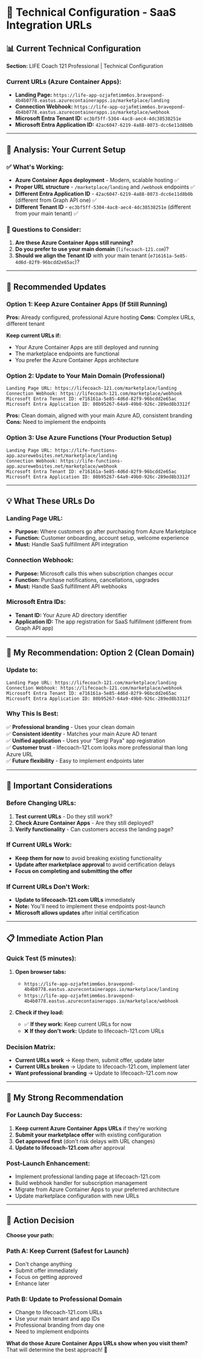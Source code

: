 # 🔧 Technical Configuration - SaaS Integration URLs

## 📊 **Current Technical Configuration**

**Section:** LIFE Coach 121 Professional | Technical Configuration

### **Current URLs (Azure Container Apps):**
- **Landing Page:** `https://life-app-ozjafmtimm6os.bravepond-4b4b0778.eastus.azurecontainerapps.io/marketplace/landing`
- **Connection Webhook:** `https://life-app-ozjafmtimm6os.bravepond-4b4b0778.eastus.azurecontainerapps.io/marketplace/webhook`
- **Microsoft Entra Tenant ID:** `ec3bf5ff-5304-4ac8-aec4-4dc38538251e`
- **Microsoft Entra Application ID:** `42ac6047-6219-4a88-8073-dcc6e11d8b0b`

---

## 🎯 **Analysis: Your Current Setup**

### **✅ What's Working:**
- **Azure Container Apps deployment** - Modern, scalable hosting ✅
- **Proper URL structure** - `/marketplace/landing` and `/webhook` endpoints ✅
- **Different Entra Application ID** - `42ac6047-6219-4a88-8073-dcc6e11d8b0b` (different from Graph API one) ✅
- **Different Tenant ID** - `ec3bf5ff-5304-4ac8-aec4-4dc38538251e` (different from your main tenant) ✅

### **🤔 Questions to Consider:**
1. **Are these Azure Container Apps still running?**
2. **Do you prefer to use your main domain** (`lifecoach-121.com`)?
3. **Should we align the Tenant ID** with your main tenant (`e716161a-5e85-4d6d-82f9-96bcdd2e65ac`)?

---

## 🚀 **Recommended Updates**

### **Option 1: Keep Azure Container Apps (If Still Running)**
**Pros:** Already configured, professional Azure hosting
**Cons:** Complex URLs, different tenant

**Keep current URLs if:**
- Your Azure Container Apps are still deployed and running
- The marketplace endpoints are functional
- You prefer the Azure Container Apps architecture

### **Option 2: Update to Your Main Domain (Professional)**
```
Landing Page URL: https://lifecoach-121.com/marketplace/landing
Connection Webhook: https://lifecoach-121.com/marketplace/webhook
Microsoft Entra Tenant ID: e716161a-5e85-4d6d-82f9-96bcdd2e65ac
Microsoft Entra Application ID: 80b95267-64a9-49b0-926c-289ed8b3312f
```

**Pros:** Clean domain, aligned with your main Azure AD, consistent branding
**Cons:** Need to implement the endpoints

### **Option 3: Use Azure Functions (Your Production Setup)**
```
Landing Page URL: https://life-functions-app.azurewebsites.net/marketplace/landing
Connection Webhook: https://life-functions-app.azurewebsites.net/marketplace/webhook
Microsoft Entra Tenant ID: e716161a-5e85-4d6d-82f9-96bcdd2e65ac
Microsoft Entra Application ID: 80b95267-64a9-49b0-926c-289ed8b3312f
```

---

## 💡 **What These URLs Do**

### **Landing Page URL:**
- **Purpose:** Where customers go after purchasing from Azure Marketplace
- **Function:** Customer onboarding, account setup, welcome experience
- **Must:** Handle SaaS fulfillment API integration

### **Connection Webhook:**
- **Purpose:** Microsoft calls this when subscription changes occur
- **Function:** Purchase notifications, cancellations, upgrades
- **Must:** Handle SaaS fulfillment API webhooks

### **Microsoft Entra IDs:**
- **Tenant ID:** Your Azure AD directory identifier
- **Application ID:** The app registration for SaaS fulfillment (different from Graph API app)

---

## 🔧 **My Recommendation: Option 2 (Clean Domain)**

### **Update to:**
```
Landing Page URL: https://lifecoach-121.com/marketplace/landing
Connection Webhook: https://lifecoach-121.com/marketplace/webhook
Microsoft Entra Tenant ID: e716161a-5e85-4d6d-82f9-96bcdd2e65ac
Microsoft Entra Application ID: 80b95267-64a9-49b0-926c-289ed8b3312f
```

### **Why This Is Best:**
✅ **Professional branding** - Uses your clean domain  
✅ **Consistent identity** - Matches your main Azure AD tenant  
✅ **Unified application** - Uses your "Sergi Paya" app registration  
✅ **Customer trust** - lifecoach-121.com looks more professional than long Azure URL  
✅ **Future flexibility** - Easy to implement endpoints later  

---

## 🚨 **Important Considerations**

### **Before Changing URLs:**
1. **Test current URLs** - Do they still work?
2. **Check Azure Container Apps** - Are they still deployed?
3. **Verify functionality** - Can customers access the landing page?

### **If Current URLs Work:**
- **Keep them for now** to avoid breaking existing functionality
- **Update after marketplace approval** to avoid certification delays
- **Focus on completing and submitting the offer**

### **If Current URLs Don't Work:**
- **Update to lifecoach-121.com URLs** immediately
- **Note:** You'll need to implement these endpoints post-launch
- **Microsoft allows updates** after initial certification

---

## 📋 **Immediate Action Plan**

### **Quick Test (5 minutes):**
1. **Open browser tabs:**
   - `https://life-app-ozjafmtimm6os.bravepond-4b4b0778.eastus.azurecontainerapps.io/marketplace/landing`
   - `https://life-app-ozjafmtimm6os.bravepond-4b4b0778.eastus.azurecontainerapps.io/marketplace/webhook`

2. **Check if they load:**
   - ✅ **If they work:** Keep current URLs for now
   - ❌ **If they don't work:** Update to lifecoach-121.com URLs

### **Decision Matrix:**
- **Current URLs work** → Keep them, submit offer, update later
- **Current URLs broken** → Update to lifecoach-121.com, implement later
- **Want professional branding** → Update to lifecoach-121.com now

---

## 🎯 **My Strong Recommendation**

### **For Launch Day Success:**
1. **Keep current Azure Container Apps URLs** if they're working
2. **Submit your marketplace offer** with existing configuration
3. **Get approved first** (don't risk delays with URL changes)
4. **Update to lifecoach-121.com** after approval

### **Post-Launch Enhancement:**
- Implement professional landing page at lifecoach-121.com
- Build webhook handler for subscription management
- Migrate from Azure Container Apps to your preferred architecture
- Update marketplace configuration with new URLs

---

## 🚀 **Action Decision**

**Choose your path:**

### **Path A: Keep Current (Safest for Launch)**
- Don't change anything
- Submit offer immediately
- Focus on getting approved
- Enhance later

### **Path B: Update to Professional Domain**
- Change to lifecoach-121.com URLs
- Use your main tenant and app IDs
- Professional branding from day one
- Need to implement endpoints

**What do those Azure Container Apps URLs show when you visit them?** That will determine the best approach! 🎯
